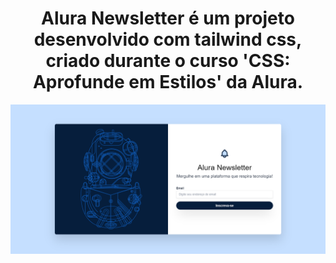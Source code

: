 <div align="center">
<h1>Alura Newsletter é um projeto desenvolvido com tailwind css, criado durante o curso 'CSS: Aprofunde em Estilos' da Alura.</h1>
<img src="image/screencapture-127-0-0-1-5500-aluranewsletter-49ad22e834517cd7204f1f723a1b8a0a0c1178ce-newsletter-html-2024-08-28-18_36_09.png">
</div>
 
